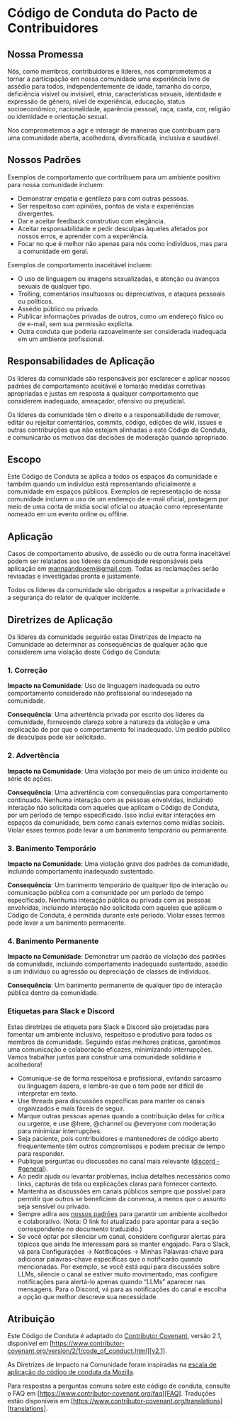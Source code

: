 # Código de Conduta do Pacto de Contribuidores

## Nossa Promessa

Nós, como membros, contribuidores e líderes, nos comprometemos a tornar a participação em nossa comunidade uma experiência livre de assédio para todos, independentemente de idade, tamanho do corpo, deficiência visível ou invisível, etnia, características sexuais, identidade e expressão de gênero, nível de experiência, educação, status socioeconômico, nacionalidade, aparência pessoal, raça, casta, cor, religião ou identidade e orientação sexual.

Nos comprometemos a agir e interagir de maneiras que contribuam para uma comunidade aberta, acolhedora, diversificada, inclusiva e saudável.

## Nossos Padrões

Exemplos de comportamento que contribuem para um ambiente positivo para nossa comunidade incluem:

* Demonstrar empatia e gentileza para com outras pessoas.
* Ser respeitoso com opiniões, pontos de vista e experiências divergentes.
* Dar e aceitar feedback construtivo com elegância.
* Aceitar responsabilidade e pedir desculpas àqueles afetados por nossos erros, e aprender com a experiência.
* Focar no que é melhor não apenas para nós como indivíduos, mas para a comunidade em geral.

Exemplos de comportamento inaceitável incluem:

* O uso de linguagem ou imagens sexualizadas, e atenção ou avanços sexuais de qualquer tipo.
* Trolling, comentários insultuosos ou depreciativos, e ataques pessoais ou políticos.
* Assédio público ou privado.
* Publicar informações privadas de outros, como um endereço físico ou de e-mail, sem sua permissão explícita.
* Outra conduta que poderia razoavelmente ser considerada inadequada em um ambiente profissional.

## Responsabilidades de Aplicação

Os líderes da comunidade são responsáveis por esclarecer e aplicar nossos padrões de comportamento aceitável e tomarão medidas corretivas apropriadas e justas em resposta a qualquer comportamento que considerem inadequado, ameaçador, ofensivo ou prejudicial.

Os líderes da comunidade têm o direito e a responsabilidade de remover, editar ou rejeitar comentários, commits, código, edições de wiki, issues e outras contribuições que não estejam alinhadas a este Código de Conduta, e comunicarão os motivos das decisões de moderação quando apropriado.

## Escopo

Este Código de Conduta se aplica a todos os espaços da comunidade e também quando um indivíduo está representando oficialmente a comunidade em espaços públicos. Exemplos de representação de nossa comunidade incluem o uso de um endereço de e-mail oficial, postagem por meio de uma conta de mídia social oficial ou atuação como representante nomeado em um evento online ou offline.

## Aplicação

Casos de comportamento abusivo, de assédio ou de outra forma inaceitável podem ser relatados aos líderes da comunidade responsáveis pela aplicação em mannaandpoem@gmail.com. Todas as reclamações serão revisadas e investigadas pronta e justamente.

Todos os líderes da comunidade são obrigados a respeitar a privacidade e a segurança do relator de qualquer incidente.

## Diretrizes de Aplicação

Os líderes da comunidade seguirão estas Diretrizes de Impacto na Comunidade ao determinar as consequências de qualquer ação que considerem uma violação deste Código de Conduta:

### 1. Correção

**Impacto na Comunidade**: Uso de linguagem inadequada ou outro comportamento considerado não profissional ou indesejado na comunidade.

**Consequência**: Uma advertência privada por escrito dos líderes da comunidade, fornecendo clareza sobre a natureza da violação e uma explicação de por que o comportamento foi inadequado. Um pedido público de desculpas pode ser solicitado.

### 2. Advertência

**Impacto na Comunidade**: Uma violação por meio de um único incidente ou série de ações.

**Consequência**: Uma advertência com consequências para comportamento continuado. Nenhuma interação com as pessoas envolvidas, incluindo interação não solicitada com aqueles que aplicam o Código de Conduta, por um período de tempo especificado. Isso inclui evitar interações em espaços da comunidade, bem como canais externos como mídias sociais. Violar esses termos pode levar a um banimento temporário ou permanente.

### 3. Banimento Temporário

**Impacto na Comunidade**: Uma violação grave dos padrões da comunidade, incluindo comportamento inadequado sustentado.

**Consequência**: Um banimento temporário de qualquer tipo de interação ou comunicação pública com a comunidade por um período de tempo especificado. Nenhuma interação pública ou privada com as pessoas envolvidas, incluindo interação não solicitada com aqueles que aplicam o Código de Conduta, é permitida durante este período. Violar esses termos pode levar a um banimento permanente.

### 4. Banimento Permanente

**Impacto na Comunidade**: Demonstrar um padrão de violação dos padrões da comunidade, incluindo comportamento inadequado sustentado, assédio a um indivíduo ou agressão ou depreciação de classes de indivíduos.

**Consequência**: Um banimento permanente de qualquer tipo de interação pública dentro da comunidade.

### Etiquetas para Slack e Discord

Estas diretrizes de etiqueta para Slack e Discord são projetadas para fomentar um ambiente inclusivo, respeitoso e produtivo para todos os membros da comunidade. Seguindo estas melhores práticas, garantimos uma comunicação e colaboração eficazes, minimizando interrupções. Vamos trabalhar juntos para construir uma comunidade solidária e acolhedora!

- Comunique-se de forma respeitosa e profissional, evitando sarcasmo ou linguagem áspera, e lembre-se que o tom pode ser difícil de interpretar em texto.
- Use threads para discussões específicas para manter os canais organizados e mais fáceis de seguir.
- Marque outras pessoas apenas quando a contribuição delas for crítica ou urgente, e use @here, @channel ou @everyone com moderação para minimizar interrupções.
- Seja paciente, pois contribuidores e mantenedores de código aberto frequentemente têm outros compromissos e podem precisar de tempo para responder.
- Publique perguntas ou discussões no canal mais relevante ([discord - #general](https://discord.com/channels/1125308739348594758/1138430348557025341)).
- Ao pedir ajuda ou levantar problemas, inclua detalhes necessários como links, capturas de tela ou explicações claras para fornecer contexto.
- Mantenha as discussões em canais públicos sempre que possível para permitir que outros se beneficiem da conversa, a menos que o assunto seja sensível ou privado.
- Sempre adira aos [nossos padrões](https://github.com/FoundationAgents/OpenManus/blob/main/CODE_OF_CONDUCT_pt-br.md#nossos-padrões) para garantir um ambiente acolhedor e colaborativo. (Nota: O link foi atualizado para apontar para a seção correspondente no documento traduzido.)
- Se você optar por silenciar um canal, considere configurar alertas para tópicos que ainda lhe interessam para se manter engajado. Para o Slack, vá para Configurações → Notificações → Minhas Palavras-chave para adicionar palavras-chave específicas que o notificarão quando mencionadas. Por exemplo, se você está aqui para discussões sobre LLMs, silencie o canal se estiver muito movimentado, mas configure notificações para alertá-lo apenas quando “LLMs” aparecer nas mensagens. Para o Discord, vá para as notificações do canal e escolha a opção que melhor descreve sua necessidade.

## Atribuição

Este Código de Conduta é adaptado do [Contributor Covenant][homepage], versão 2.1, disponível em [https://www.contributor-covenant.org/version/2/1/code_of_conduct.html][v2.1].

As Diretrizes de Impacto na Comunidade foram inspiradas na [escala de aplicação do código de conduta da Mozilla][Mozilla CoC].

Para respostas a perguntas comuns sobre este código de conduta, consulte o FAQ em [https://www.contributor-covenant.org/faq][FAQ]. Traduções estão disponíveis em [https://www.contributor-covenant.org/translations][translations].

[homepage]: https://www.contributor-covenant.org
[v2.1]: https://www.contributor-covenant.org/version/2/1/code_of_conduct.html
[Mozilla CoC]: https://github.com/mozilla/diversity
[FAQ]: https://www.contributor-covenant.org/faq
[translations]: https://www.contributor-covenant.org/translations

